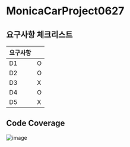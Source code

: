 # MonicaCarProject0627

## 요구사항 체크리스트
|요구사항||
|--|--|
|D1|O|
|D2|O|
|D3|X|
|D4|O|
|D5|X|

## Code Coverage
![image](https://github.com/user-attachments/assets/c860f542-4b4a-45de-b06a-98f2212e6fd2)
